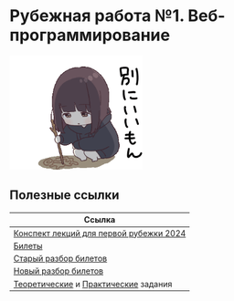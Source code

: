 # Рубежная работа №1. Веб-программирование

<img alt="writing anime girl" src="https://github.com/maxbarsukov/itmo/blob/master/.docs/writing.gif" height="200">

## Полезные ссылки

| Ссылка |
| --- |
| [Конспект лекций для первой рубежки 2024](https://grove-spandex-678.notion.site/1-fe90f5db40b6477ebd439b9f3229e6ee) |
| [Билеты](https://docs.google.com/document/d/1EBdskbN0v1942zgW2qu_datoyJ0yoVxBx69D4sPemyk/edit) |
| [Старый разбор билетов](https://invited-digit-866.notion.site/2022-53c853d396364002b29a1331dfc78bba) |
| [Новый разбор билетов](https://docs.google.com/document/d/1c-9ci-rwhO1EB7cTknReMxZEzvrdazObXMiVpq9Ov3o/edit) |
| [Теоретические](https://github.com/AppLoidx/Web-Development-Cheats/blob/master/itmo-university/module%20tests/ModuleTest1Questions.md) и [Практические](https://github.com/AppLoidx/Web-Development-Cheats/blob/master/itmo-university/module%20tests/ModuleTest1.md) задания |
